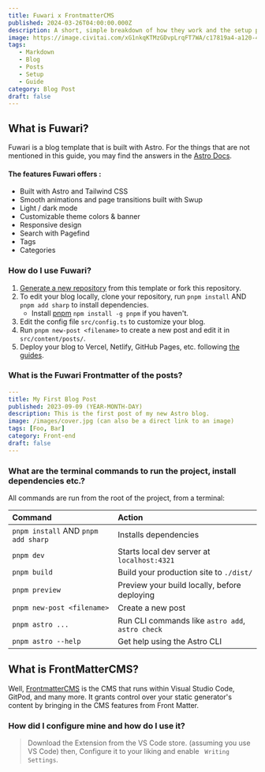 ```yaml
---
title: Fuwari x FrontmatterCMS
published: 2024-03-26T04:00:00.000Z
description: A short, simple breakdown of how they work and the setup process.
image: https://image.civitai.com/xG1nkqKTMzGDvpLrqFT7WA/c17819a4-a120-4ed6-d70a-3a1a6aec9f00/original=true/202897.jpeg
tags:
   - Markdown
   - Blog
   - Posts
   - Setup
   - Guide
category: Blog Post
draft: false
---
```


## What is Fuwari?

Fuwari is a blog template that is built with Astro. For the things that are not mentioned in this guide, you may find the answers in the [Astro Docs](https://docs.astro.build/).

#### The features Fuwari offers :
- Built with Astro and Tailwind CSS
- Smooth animations and page transitions built with Swup
- Light / dark mode
- Customizable theme colors & banner
- Responsive design
- Search with Pagefind
- Tags
- Categories

### How do I use Fuwari?

1. [Generate a new repository](https://github.com/saicaca/fuwari/generate) from this template or fork this repository.
2. To edit your blog locally, clone your repository, run `pnpm install` AND `pnpm add sharp` to install dependencies.  
   - Install [pnpm](https://pnpm.io) `npm install -g pnpm` if you haven't.
3. Edit the config file `src/config.ts` to customize your blog.
4. Run `pnpm new-post <filename>` to create a new post and edit it in `src/content/posts/`.
5. Deploy your blog to Vercel, Netlify, GitHub Pages, etc. following [the guides](https://docs.astro.build/en/guides/deploy/).

### What is the Fuwari Frontmatter of the posts?

```yaml
---
title: My First Blog Post
published: 2023-09-09 (YEAR-MONTH-DAY)
description: This is the first post of my new Astro blog.
image: /images/cover.jpg (can also be a direct link to an image)
tags: [Foo, Bar]
category: Front-end
draft: false
---
```

### What are the terminal commands to run the project, install dependencies etc.?

All commands are run from the root of the project, from a terminal:

| Command                             | Action                                           |
|:------------------------------------|:-------------------------------------------------|
| `pnpm install` AND `pnpm add sharp` | Installs dependencies                            |
| `pnpm dev`                          | Starts local dev server at `localhost:4321`      |
| `pnpm build`                        | Build your production site to `./dist/`          |
| `pnpm preview`                      | Preview your build locally, before deploying     |
| `pnpm new-post <filename>`          | Create a new post                                |
| `pnpm astro ...`                    | Run CLI commands like `astro add`, `astro check` |
| `pnpm astro --help`                 | Get help using the Astro CLI                     |

## What is FrontMatterCMS?

Well, [FrontmatterCMS](https://frontmatter.codes/) is the CMS that runs within Visual Studio Code, GitPod, and many more. It grants control over your static generator's content by bringing in the CMS features from Front Matter.

### How did I configure mine and how do I use it?

> Download the Extension from the VS Code store. (assuming you use VS Code) then,
> Configure it to your liking and enable ` Writing Settings`.

